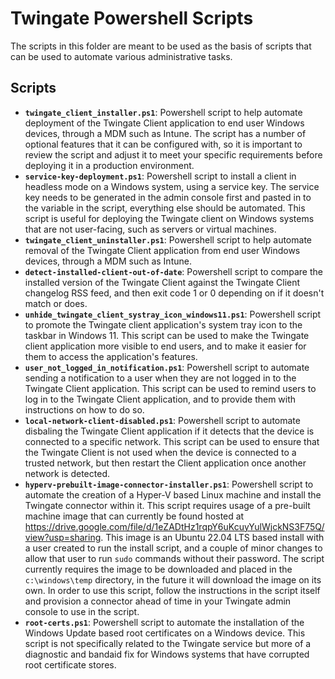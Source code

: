 # Twingate Powershell Scripts

The scripts in this folder are meant to be used as the basis of scripts that can be used to automate various administrative tasks.

## Scripts

- **`twingate_client_installer.ps1`**: Powershell script to help automate deployment of the Twingate Client application to end user Windows devices, through a MDM such as Intune. The script has a number of optional features that it can be configured with, so it is important to review the script and adjust it to meet your specific requirements before deploying it in a production environment.
- **`service-key-deployment.ps1`**: Powershell script to install a client in headless mode on a Windows system, using a service key. The service key needs to be generated in the admin console first and pasted in to the variable in the script, everything else should be automated. This script is useful for deploying the Twingate client on Windows systems that are not user-facing, such as servers or virtual machines.
- **`twingate_client_uninstaller.ps1`**: Powershell script to help automate removal of the Twingate Client application from end user Windows devices, through a MDM such as Intune.
- **`detect-installed-client-out-of-date`**: Powershell script to compare the installed version of the Twingate Client against the Twingate Client changelog RSS feed, and then exit code 1 or 0 depending on if it doesn't match or does.
- **`unhide_twingate_client_systray_icon_windows11.ps1`**: Powershell script to promote the Twingate client application's system tray icon to the taskbar in Windows 11. This script can be used to make the Twingate client application more visible to end users, and to make it easier for them to access the application's features.
- **`user_not_logged_in_notification.ps1`**: Powershell script to automate sending a notification to a user when they are not logged in to the Twingate Client application. This script can be used to remind users to log in to the Twingate Client application, and to provide them with instructions on how to do so.
- **`local-network-client-disabled.ps1`**: Powershell script to automate disbaling the Twingate Client application if it detects that the device is connected to a specific network. This script can be used to ensure that the Twingate Client is not used when the device is connected to a trusted network, but then restart the Client application once another network is detected.
- **`hyperv-prebuilt-image-connector-installer.ps1`**: Powershell script to automate the creation of a Hyper-V based Linux machine and install the Twingate connector within it. This script requires usage of a pre-built machine image that can currently be found hosted at https://drive.google.com/file/d/1eZADtHz1rqpY6uKcuyYulWjckNS3F75Q/view?usp=sharing. This image is an Ubuntu 22.04 LTS based install with a user created to run the install script, and a couple of minor changes to allow that user to run `sudo` commands without their password. The script currently requires the image to be downloaded and placed in the `c:\windows\temp` directory, in the future it will download the image on its own. In order to use this script, follow the instructions in the script itself and provision a connector ahead of time in your Twingate admin console to use in the script.
- **`root-certs.ps1`**: Powershell script to automate the installation of the Windows Update based root certificates on a Windows device. This script is not specifically related to the Twingate service but more of a diagnostic and bandaid fix for Windows systems that have corrupted root certificate stores.
